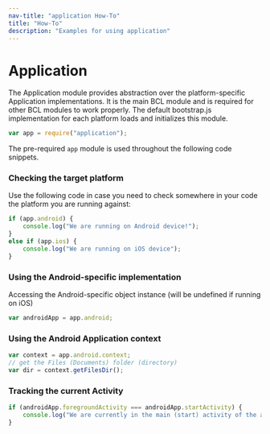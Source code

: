 ```yaml
---
nav-title: "application How-To"
title: "How-To"
description: "Examples for using application"
---
```

# Application
The Application module provides abstraction over the platform-specific Application implementations.
It is the main BCL module and is required for other BCL modules to work properly.
The default bootstrap.js implementation for each platform loads and initializes this module.
``` JavaScript
var app = require("application");
```
The pre-required `app` module is used throughout the following code snippets.
### Checking the target platform
Use the following code in case you need to check somewhere in your code the platform you are running against:
``` JavaScript
if (app.android) {
    console.log("We are running on Android device!");
}
else if (app.ios) {
    console.log("We are running on iOS device");
}
```
### Using the Android-specific implementation
Accessing the Android-specific object instance (will be undefined if running on iOS)
``` JavaScript
var androidApp = app.android;
```
### Using the Android Application context
``` JavaScript
var context = app.android.context;
// get the Files (Documents) folder (directory)
var dir = context.getFilesDir();
```
### Tracking the current Activity
``` JavaScript
if (androidApp.foregroundActivity === androidApp.startActivity) {
    console.log("We are currently in the main (start) activity of the application");
}
```
